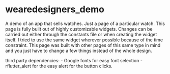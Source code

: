 # wearedesigners_demo

A demo of an app that sells watches. Just a page of a particular watch. This page is fully built out of highly customizable widgets.
 Changes can be carried out either through the constants file or when creating the widget itself. I tried to use the same widget wherever possible because of the time constraint.
 This page was built with other pages of this same type in mind and you just have to change a few things instead of the whole design.

 third party dependencies:
    - Google fonts for easy font selection
    - rflutter_alert for the easy alert for the button clicks.